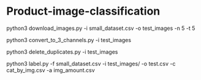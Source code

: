 # Product-image-classification

python3 download_images.py -i small_dataset.csv -o test_images -n 5 -t 5

python3 convert_to_3_channels.py -i test_images

python3 delete_duplicates.py -i test_images

python3 label.py -f small_dataset.csv -i test_images/ -o test.csv -c cat_by_img.csv -a img_amount.csv
